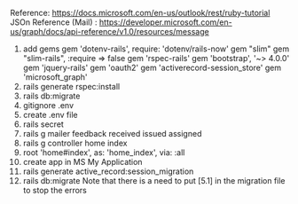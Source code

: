 Reference: https://docs.microsoft.com/en-us/outlook/rest/ruby-tutorial
JSOn Reference (Mail) : https://developer.microsoft.com/en-us/graph/docs/api-reference/v1.0/resources/message

1. add gems
    gem 'dotenv-rails', require: 'dotenv/rails-now'
    gem "slim"
    gem "slim-rails", :require => false
    gem 'rspec-rails'
    gem 'bootstrap', '~> 4.0.0'
    gem 'jquery-rails'
    gem 'oauth2'
    gem 'activerecord-session_store'
    gem 'microsoft_graph'
2. rails generate rspec:install
3. rails db:migrate
4. gitignore
    .env
5. create .env file
6. rails secret
7. rails g mailer feedback received issued assigned
8. rails g controller home index
9. root 'home#index', as: 'home_index', via: :all
10. create app in MS My Application
11. rails generate active_record:session_migration
12. rails db:migrate
    Note that there is a need to put [5.1] in the migration file to stop the errors
